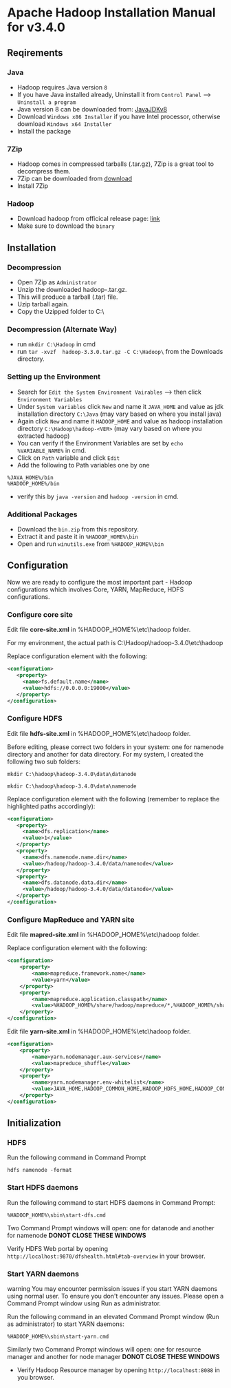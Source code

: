 # Apache Hadoop Installation Manual for v3.4.0

## Reqirements
### Java
- Hadoop requires Java version `8`
- If you have Java installed already, Uninstall it from `Control Panel` --> `Uninstall a program`
- Java version 8 can be downloaded from: [JavaJDKv8](https://www.oracle.com/in/java/technologies/javase/javase8u211-later-archive-downloads.html)
- Download `Windows x86 Installer` if you have Intel processor, otherwise download `Windows x64 Installer`
- Install the package

### 7Zip
- Hadoop comes in compressed tarballs (.tar.gz), 7Zip is a great tool to decompress them.
- 7Zip can be downloaded from [download](https://www.7-zip.org/)
- Install 7Zip

### Hadoop
- Download hadoop from officical release page: [link](https://hadoop.apache.org/releases.html)
- Make sure to download the `binary`

## Installation
### Decompression
- Open 7Zip as `Administrator`
- Unzip the downloaded hadoop-<VER>.tar.gz.
- This will produce a tarball (.tar) file.
- Uzip tarball again.
- Copy the Uzipped folder to C:\

### Decompression (Alternate Way)
- run `mkdir C:\Hadoop` in cmd
- run `tar -xvzf  hadoop-3.3.0.tar.gz -C C:\Hadoop\` from the Downloads directory.

### Setting up the Environment
- Search for `Edit the System Environment Vairables` --> then click `Environment Variables`
- Under `System variables` click `New` and name it `JAVA_HOME` and value as jdk installation directory `C:\Java` (may vary based on where you install java)
- Again click `New` and name it `HADOOP_HOME` and value as hadoop installation directory `C:\Hadoop\hadoop-<VER>` (may vary based on where you extracted hadoop)
- You can verify if the Environment Variables are set by `echo %VARIABLE_NAME%` in cmd.
- Click on `Path` variable and click `Edit`
- Add the following to Path variables one by one
```
%JAVA_HOME%/bin
%HADOOP_HOME%/bin
```
- verify this by `java -version` and `hadoop -version` in cmd.

### Additional Packages
- Download the `bin.zip` from this repository.
- Extract it and paste it in `%HADOOP_HOME%\bin`
- Open and run `winutils.exe` from `%HADOOP_HOME%\bin`

## Configuration

Now we are ready to configure the most important part - Hadoop configurations which involves Core, YARN, MapReduce, HDFS configurations. 

### Configure core site

Edit file **core-site.xml** in %HADOOP_HOME%\etc\hadoop folder. 

For my environment, the actual path is C:\Hadoop\hadoop-3.4.0\etc\hadoop

Replace configuration element with the following:

```xml
<configuration>
   <property>
     <name>fs.default.name</name>
     <value>hdfs://0.0.0.0:19000</value>
   </property>
</configuration>
```



### Configure HDFS

Edit file **hdfs-site.xml** in %HADOOP_HOME%\etc\hadoop folder. 

Before editing, please correct two folders in your system: one for namenode directory and another for data directory.  For my system, I created the following two sub folders:

```
mkdir C:\hadoop\hadoop-3.4.0\data\datanode
```

```
mkdir C:\hadoop\hadoop-3.4.0\data\namenode
```


Replace configuration element with the following (remember to replace the highlighted paths accordingly):

```xml
<configuration>
   <property>
     <name>dfs.replication</name>
     <value>1</value>
   </property>
   <property>
     <name>dfs.namenode.name.dir</name>
     <value>/hadoop/hadoop-3.4.0/data/namenode</value>
   </property>
   <property>
     <name>dfs.datanode.data.dir</name>
     <value>/hadoop/hadoop-3.4.0/data/datanode</value>
   </property>
</configuration>
```



### Configure MapReduce and YARN site

Edit file **mapred-site.xml** in %HADOOP_HOME%\etc\hadoop folder. 

Replace configuration element with the following:

```xml
<configuration>
    <property>
        <name>mapreduce.framework.name</name>
        <value>yarn</value>
    </property>
    <property> 
        <name>mapreduce.application.classpath</name>
        <value>%HADOOP_HOME%/share/hadoop/mapreduce/*,%HADOOP_HOME%/share/hadoop/mapreduce/lib/*,%HADOOP_HOME%/share/hadoop/common/*,%HADOOP_HOME%/share/hadoop/common/lib/*,%HADOOP_HOME%/share/hadoop/yarn/*,%HADOOP_HOME%/share/hadoop/yarn/lib/*,%HADOOP_HOME%/share/hadoop/hdfs/*,%HADOOP_HOME%/share/hadoop/hdfs/lib/*</value>
    </property>
</configuration>
```

Edit file **yarn-site.xml** in %HADOOP_HOME%\etc\hadoop folder. 

```xml
<configuration>
    <property>
        <name>yarn.nodemanager.aux-services</name>
        <value>mapreduce_shuffle</value>
    </property>
    <property>
        <name>yarn.nodemanager.env-whitelist</name>
        <value>JAVA_HOME,HADOOP_COMMON_HOME,HADOOP_HDFS_HOME,HADOOP_CONF_DIR,CLASSPATH_PREPEND_DISTCACHE,HADOOP_YARN_HOME,HADOOP_MAPRED_HOME,HADOOP_HOME</value>
    </property>
</configuration>
```

## Initialization
### HDFS 

Run the following command in Command Prompt 

```
hdfs namenode -format
```

### Start HDFS daemons 

Run the following command to start HDFS daemons in Command Prompt:

```
%HADOOP_HOME%\sbin\start-dfs.cmd
```

Two Command Prompt windows will open: one for datanode and another for namenode **DONOT CLOSE THESE WINDOWS**

Verify HDFS Web portal by opening `http://localhost:9870/dfshealth.html#tab-overview` in your browser.

### Start YARN daemons

warning You may encounter permission issues if you start YARN daemons using normal user. To ensure you don't encounter any issues. Please open a Command Prompt window using Run as administrator.

Run the following command in an elevated Command Prompt window (Run as administrator) to start YARN daemons:

```
%HADOOP_HOME%\sbin\start-yarn.cmd
```

Similarly two Command Prompt windows will open: one for resource manager and another for node manager **DONOT CLOSE THESE WINDOWS**
- Verify Hadoop Resource manager by opening `http://localhost:8088` in you browser.
